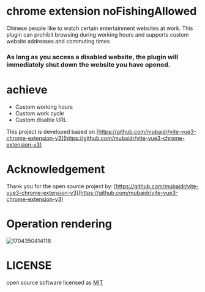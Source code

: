 # chrome extension noFishingAllowed
Chinese people like to watch certain entertainment websites at work. This plugin can prohibit browsing during working hours and supports custom website addresses and commuting times

### As long as you access a disabled website, the plugin will immediately shut down the website you have opened.

# achieve
  * Custom working hours
  * Custom work cycle
  * Custom disable URL

This project is developed based on  [https://github.com/mubaidr/vite-vue3-chrome-extension-v3](https://github.com/mubaidr/vite-vue3-chrome-extension-v3)
# Acknowledgement
Thank you for the open source project by: [https://github.com/mubaidr/vite-vue3-chrome-extension-v3](https://github.com/mubaidr/vite-vue3-chrome-extension-v3)

# Operation rendering
![1704350414118](https://github.com/chenweidong32/noFishingAllowed/assets/59788992/7cceca4f-c2dd-4798-b04d-e0afc355e217)

# LICENSE
open source software licensed as [MIT](https://github.com/chenweidong32/noFishingAllowed/blob/main/LICENSE)
